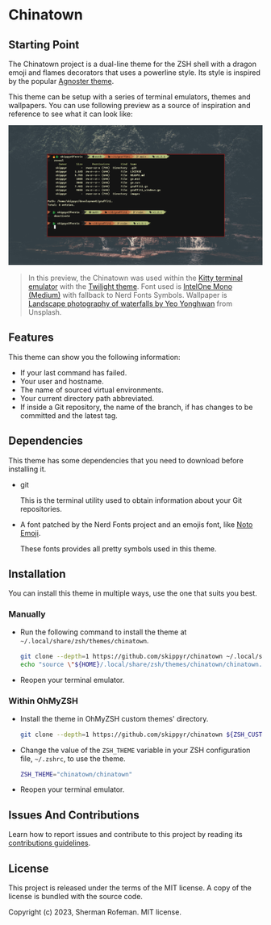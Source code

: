 # Chinatown

## Starting Point

The Chinatown project is a dual-line theme for the ZSH shell with a dragon emoji
and flames decorators that uses a powerline style. Its style is inspired by the
popular [Agnoster theme](https://github.com/agnoster/agnoster-zsh-theme).

This theme can be setup with a series of terminal emulators, themes and
wallpapers. You can use following preview as a source of inspiration and
reference to see what it can look like:

![](./images/preview.png)

> In this preview, the Chinatown was used within the [Kitty terminal emulator](https://github.com/kovidgoyal/kitty)
with the [Twilight theme](https://github.com/kovidgoyal/kitty-themes/blob/master/themes/Twilight.conf).
Font used is [IntelOne Mono (Medium)](https://github.com/intel/intel-one-mono)
with fallback to Nerd Fonts Symbols. Wallpaper is [Landscape photography of waterfalls by Yeo Yonghwan](https://unsplash.com/photos/sS7P1h4Modg) from Unsplash.

## Features

This theme can show you the following information:

* If your last command has failed.
* Your user and hostname.
* The name of sourced virtual environments.
* Your current directory path abbreviated.
* If inside a Git repository, the name of the branch, if has changes to be
  committed and the latest tag.


## Dependencies

This theme has some dependencies that you need to download before installing it.

* git

    This is the terminal utility used to obtain information about your Git
    repositories.

* A font patched by the Nerd Fonts project and an emojis font, like [Noto Emoji](https://fonts.google.com/noto/specimen/Noto+Emoji).

    These fonts provides all pretty symbols used in this theme.

## Installation

You can install this theme in multiple ways, use the one that suits you best.

### Manually

* Run the following command to install the theme at
  `~/.local/share/zsh/themes/chinatown`.

    ```bash
    git clone --depth=1 https://github.com/skippyr/chinatown ~/.local/share/zsh/themes/chinatown &&
    echo "source \"${HOME}/.local/share/zsh/themes/chinatown/chinatown.zsh-theme\"" >> ~/.zshrc
    ```

* Reopen your terminal emulator.

### Within OhMyZSH

* Install the theme in OhMyZSH custom themes' directory.

    ```bash
    git clone --depth=1 https://github.com/skippyr/chinatown ${ZSH_CUSTOM:-${HOME}/.oh-my-zsh/custom}/themes/chinatown
    ```

* Change the value of the `ZSH_THEME` variable in your ZSH configuration file,
  `~/.zshrc`, to use the theme.

    ```bash
    ZSH_THEME="chinatown/chinatown"
    ```

* Reopen your terminal emulator.

## Issues And Contributions

Learn how to report issues and contribute to this project by reading its
[contributions guidelines](https://skippyr.github.io/materials/pages/contributions_guidelines.html).

## License

This project is released under the terms of the MIT license. A copy of the
license is bundled with the source code.

Copyright (c) 2023, Sherman Rofeman. MIT license.

